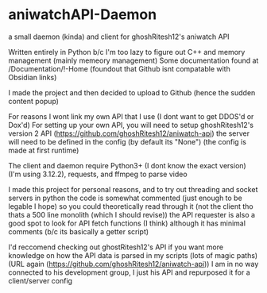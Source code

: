 # aniwatchAPI-Daemon
a small daemon (kinda) and client for ghoshRitesh12's aniwatch API

Written entirely in Python b/c I'm too lazy to figure out C++ and memory management (mainly memeory management)
Some documentation found at /Documentation/!-Home (foundout that Github isnt compatable with Obsidian links)

I made the project and then decided to upload to Github (hence the sudden content popup)

For reasons I wont link my own API that I use (I dont want to get DDOS'd or Dox'd)
For setting up your own API, you will need to setup ghoshRitesh12's version 2 API (https://github.com/ghoshRitesh12/aniwatch-api)
the server will need to be defined in the config (by default its "None") (the config is made at first runtime)

The client and daemon require Python3+ (I dont know the exact version) (I'm using 3.12.2), requests, and ffmpeg to parse video

I made this project for personal reasons, and to try out threading and socket servers in python
the code is somewhat commented (just enough to be legable I hope) so you could theoretically read through it (not the client tho thats a 500 line monolith (which I should revise))
the API requester is also a good spot to look for API fetch functions (I think) although it has minimal comments (b/c its basically a getter script)

I'd reccomend checking out ghostRitesh12's API if you want more knowledge on how the API data is parsed in my scripts (lots of magic paths) (URL again (https://github.com/ghoshRitesh12/aniwatch-api))
I am in no way connected to his development group, I just his API and repurposed it for a client/server config